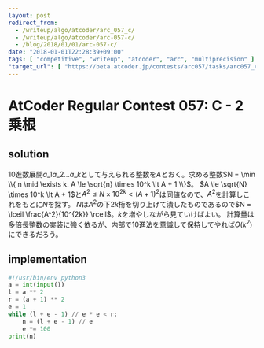 ```yaml
---
layout: post
redirect_from:
  - /writeup/algo/atcoder/arc_057_c/
  - /writeup/algo/atcoder/arc-057-c/
  - /blog/2018/01/01/arc-057-c/
date: "2018-01-01T22:28:39+09:00"
tags: [ "competitive", "writeup", "atcoder", "arc", "multiprecision" ]
"target_url": [ "https://beta.atcoder.jp/contests/arc057/tasks/arc057_c" ]
---
```


# AtCoder Regular Contest 057: C - 2乗根

## solution

$10$進数展開$a\_1 a\_2 \dots a\_k$として与えられる整数を$A$とおく。求める整数$N = \min \\{ n \mid \exists k. A \le \sqrt{n} \times 10^k \lt A + 1 \\}$。
$A \le \sqrt{N} \times 10^k \lt A + 1$と$A^2 \le N \times 10^{2k} \lt (A + 1)^2$は同値なので、$A^2$を計算しこれをもとに$N$を探す。
$N$は$A^2$の下$2k$桁を切り上げて潰したものであるので$N = \lceil \frac{A^2}{10^{2k}} \rceil$。$k$を増やしながら見ていけばよい。
計算量は多倍長整数の実装に強く依るが、内部で$10$進法を意識して保持してやれば$O(k^2)$にできるだろう。

## implementation

``` python
#!/usr/bin/env python3
a = int(input())
l = a ** 2
r = (a + 1) ** 2
e = 1
while (l + e - 1) // e * e < r:
    n = (l + e - 1) // e
    e *= 100
print(n)
```

